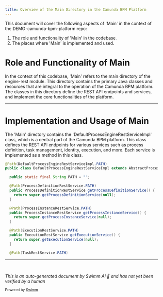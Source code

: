 ```yaml
---
title: Overview of the Main Directory in the Camunda BPM Platform
---
```

This document will cover the following aspects of 'Main' in the context of the DEMO-camunda-bpm-platform repo:

1. The role and functionality of 'Main' in the codebase.
2. The places where 'Main' is implemented and used.

# Role and Functionality of Main

In the context of this codebase, 'Main' refers to the main directory of the engine-rest module. This directory contains the primary Java classes and resources that are integral to the operation of the Camunda BPM platform. The classes in this directory define the REST API endpoints and services, and implement the core functionalities of the platform.

<SwmSnippet path="/engine-rest/engine-rest/src/main/java/org/camunda/bpm/engine/rest/impl/DefaultProcessEngineRestServiceImpl.java" line="57">

---

# Implementation and Usage of Main

The 'Main' directory contains the 'DefaultProcessEngineRestServiceImpl' class, which is a central part of the Camunda BPM platform. This class defines the REST API endpoints for various services such as process definition, task management, identity, execution, and more. Each service is implemented as a method in this class.

```java
@Path(DefaultProcessEngineRestServiceImpl.PATH)
public class DefaultProcessEngineRestServiceImpl extends AbstractProcessEngineRestServiceImpl {

  public static final String PATH = "";

  @Path(ProcessDefinitionRestService.PATH)
  public ProcessDefinitionRestService getProcessDefinitionService() {
    return super.getProcessDefinitionService(null);
  }

  @Path(ProcessInstanceRestService.PATH)
  public ProcessInstanceRestService getProcessInstanceService() {
    return super.getProcessInstanceService(null);
  }

  @Path(ExecutionRestService.PATH)
  public ExecutionRestService getExecutionService() {
    return super.getExecutionService(null);
  }

  @Path(TaskRestService.PATH)
```

---

</SwmSnippet>

&nbsp;

*This is an auto-generated document by Swimm AI 🌊 and has not yet been verified by a human*

<SwmMeta version="3.0.0" repo-id="Z2l0aHViJTNBJTNBREVNTy1jYW11bmRhLWJwbS1wbGF0Zm9ybSUzQSUzQXN3aW1taW8=" repo-name="DEMO-camunda-bpm-platform"><sup>Powered by [Swimm](/)</sup></SwmMeta>
